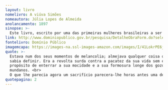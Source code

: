```yaml
---
layout: livro
nomelivro: A viúva Simões
nomeautora: Júlia Lopes de Almeida
anolancamento: 1897
sinopse: >-
  Este livro, escrito por uma das primeiras mulheres brasileiras a ser reconhecida por suas obras, conta a história da Viúva Simões. 
link: http://www.dominiopublico.gov.br/pesquisa/DetalheObraForm.do?select_action=&co_obra=7553
fontelivro: Domínio Público
imagemcapa: https://images-na.ssl-images-amazon.com/images/I/41LokrPE6jL._SX311_BO1,204,203,200_.jpg
quote: >-
  Estava num dos seus momentos de melancolia; almejava qualquer coisa que ela mesma não
  sabia definir. Era a revolta surda contra a pacatez da sua vida sem emoções, contra aquele
  propósito de enterrar a sua mocidade e a sua formosura longe dos gozos e dos triunfos
  mundanos. <br>
  O que lhe parecia agora um sacrifício parecera-lhe horas antes uma delícia.
quotepagina: 2
---
```

